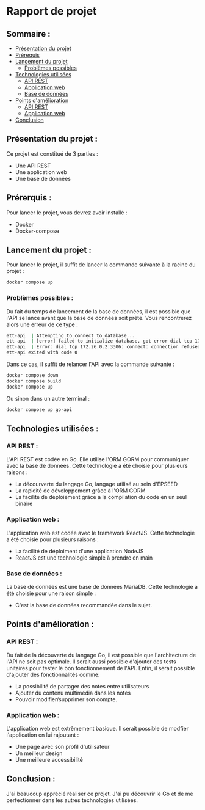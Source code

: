 # Rapport de projet

## Sommaire :

- [Présentation du projet](#présentation-du-projet)
- [Prérequis](#prérerquis)
- [Lancement du projet](#lancement-du-projet)
  - [Problèmes possibles](#problèmes-possibles)
- [Technologies utilisées](#technologies-utilisées)
    - [API REST](#api-rest)
    - [Application web](#application-web)
    - [Base de données](#base-de-données)
- [Points d'amélioration](#points-damélioration)
    - [API REST](#api-rest-1)
    - [Application web](#application-web-1)
- [Conclusion](#conclusion)

## Présentation du projet :

Ce projet est constitué de 3 parties :
- Une API REST
- Une application web
- Une base de données

## Prérerquis :

Pour lancer le projet, vous devrez avoir installé :
- Docker
- Docker-compose

## Lancement du projet :
Pour lancer le projet, il suffit de lancer la commande suivante à la racine du projet :
```bash
docker compose up
```

### Problèmes possibles :
Du fait du temps de lancement de la base de données, il est possible que l'API se lance avant que la base de données soit prête. Vous rencontrerez alors une erreur de ce type :
```bash
ett-api  | Attempting to connect to database...
ett-api  | [error] failed to initialize database, got error dial tcp 172.26.0.2:3306: connect: connection refused
ett-api  | Error: dial tcp 172.26.0.2:3306: connect: connection refused
ett-api exited with code 0
```
Dans ce cas, il suffit de relancer l'API avec la commande suivante :
```bash
docker compose down
docker compose build
docker compose up
```
Ou sinon dans un autre terminal :
```bash
docker compose up go-api
```

## Technologies utilisées :

### API REST :
L'API REST est codée en Go. Elle utilise l'ORM GORM pour communiquer avec la base de données.
Cette technologie a été choisie pour plusieurs raisons :
- La décourverte du langage Go, langage utilisé au sein d'EPSEED
- La rapidité de développement grâce à l'ORM GORM
- La facilité de déploiement grâce à la compilation du code en un seul binaire

### Application web :
L'application web est codée avec le framework ReactJS.
Cette technologie a été choisie pour plusieurs raisons :
- La facilité de déploiment d'une application NodeJS
- ReactJS est une technologie simple à prendre en main

### Base de données :
La base de données est une base de données MariaDB.
Cette technologie a été choisie pour une raison simple :
- C'est la base de données recommandée dans le sujet.

## Points d'amélioration :

### API REST :
Du fait de la découverte du langage Go, il est possible que l'architecture de l'API ne soit pas optimale. Il serait aussi possible d'ajouter des tests unitaires pour tester le bon fonctionnement de l'API. Enfin, il serait possible d'ajouter des fonctionnalités comme:
- La possibilité de partager des notes entre utilisateurs
- Ajouter du contenu multimédia dans les notes
- Pouvoir modifier/supprimer son compte.

### Application web :
L'application web est extrêmement basique. Il serait possible de modfier l'application en lui rajoutant :
- Une page avec son profil d'utilisateur
- Un meilleur design
- Une meilleure accessibilité

## Conclusion :
J'ai beaucoup apprécié réaliser ce projet. J'ai pu découvrir le Go et de me perfectionner dans les autres technologies utilisées.
